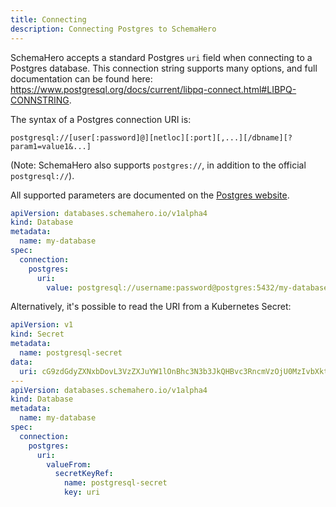 ```yaml
---
title: Connecting
description: Connecting Postgres to SchemaHero
---
```


SchemaHero accepts a standard Postgres `uri` field when connecting to a Postgres database. 
This connection string supports many options, and full documentation can be found here: https://www.postgresql.org/docs/current/libpq-connect.html#LIBPQ-CONNSTRING.

The syntax of a Postgres connection URI is:

```shell
postgresql://[user[:password]@][netloc][:port][,...][/dbname][?param1=value1&...]
```

(Note: SchemaHero also supports `postgres://`, in addition to the official `postgresql://`).

All supported parameters are documented on the [Postgres website](https://www.postgresql.org/docs/current/libpq-connect.html#AEN45575).

```yaml
apiVersion: databases.schemahero.io/v1alpha4
kind: Database
metadata:
  name: my-database
spec:
  connection:
    postgres:
      uri:
        value: postgresql://username:password@postgres:5432/my-database
```


Alternatively, it's possible to read the URI from a Kubernetes Secret:


```yaml
apiVersion: v1
kind: Secret
metadata:
  name: postgresql-secret
data:
  uri: cG9zdGdyZXNxbDovL3VzZXJuYW1lOnBhc3N3b3JkQHBvc3RncmVzOjU0MzIvbXktZGF0YWJhc2U=
---
apiVersion: databases.schemahero.io/v1alpha4
kind: Database
metadata:
  name: my-database
spec:
  connection:
    postgres:
      uri:
        valueFrom:
          secretKeyRef:
            name: postgresql-secret
            key: uri
```
